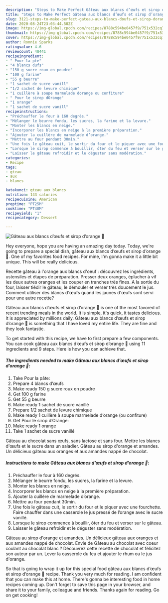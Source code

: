 ```yaml
---
description: "Steps to Make Perfect Gâteau aux blancs d’œufs et sirop d’orange 🍊"
title: "Steps to Make Perfect Gâteau aux blancs d’œufs et sirop d’orange 🍊"
slug: 3121-steps-to-make-perfect-gateau-aux-blancs-doufs-et-sirop-dorange
date: 2020-08-24T23:03:44.502Z
image: https://img-global.cpcdn.com/recipes/8788c594be0457f9/751x532cq70/gateau-aux-blancs-doeufs-et-sirop-dorange-🍊-photo-principale-de-la-recette.jpg
thumbnail: https://img-global.cpcdn.com/recipes/8788c594be0457f9/751x532cq70/gateau-aux-blancs-doeufs-et-sirop-dorange-🍊-photo-principale-de-la-recette.jpg
cover: https://img-global.cpcdn.com/recipes/8788c594be0457f9/751x532cq70/gateau-aux-blancs-doeufs-et-sirop-dorange-🍊-photo-principale-de-la-recette.jpg
author: Ronnie Sparks
ratingvalue: 4.6
reviewcount: 48441
recipeingredient:
- " Pour la pte"
- "4 blancs dufs"
- "150 g sucre roux en poudre"
- "100 g farine"
- "55 g beurre"
- "1 sachet de sucre vanill"
- "1/2 sachet de levure chimique"
- "1 cuillère à soupe marmelade dorange ou confiture"
- " Pour le sirop dOrange"
- "1 orange"
- "1 sachet de sucre vanill"
recipeinstructions:
- "Préchauffer le four à 160 degrés."
- "Mélanger le beurre fondu, les sucres, la farine et la levure."
- "Monter les blancs en neige."
- "Incorporer les blancs en neige à la première préparation."
- "Ajouter la cuillère de marmelade d’orange."
- "Mettre au four pendant 30min."
- "Une fois le gâteau cuit, le sortir du four et le piquer avec une fourchette. Faire chauffer dans une casserole le jus pressé de l’orange avec le sucre vanillé."
- "Lorsque le sirop commence à bouillir, ôter du feu et verser sur le gâteau."
- "Laisser le gâteau refroidir et le déguster sans modération."
categories:
- Recipe
tags:
- gteau
- aux
- blancs

katakunci: gteau aux blancs 
nutrition: 143 calories
recipecuisine: American
preptime: "PT25M"
cooktime: "PT40M"
recipeyield: "1"
recipecategory: Dessert

---
```



![Gâteau aux blancs d’œufs et sirop d’orange 🍊](https://img-global.cpcdn.com/recipes/8788c594be0457f9/751x532cq70/gateau-aux-blancs-doeufs-et-sirop-dorange-🍊-photo-principale-de-la-recette.jpg)

Hey everyone, hope you are having an amazing day today. Today, we're going to prepare a special dish, gâteau aux blancs d’œufs et sirop d’orange 🍊. One of my favorites food recipes. For mine, I'm gonna make it a little bit unique. This will be really delicious.

Recette gâteau à l&#39;orange aux blancs d&#39;oeuf : découvrez les ingrédients, ustensiles et étapes de préparation. Presser deux oranges, éplucher à vif les deux autres oranges et les couper en tranches très fines. A la sortie du four, laisser tiédir le gâteau, le démouler et verser très doucement le jus. Comment utiliser des blancs d&#39;œufs quand les jaunes d&#39;œufs sont servi pour une autre recette?

Gâteau aux blancs d’œufs et sirop d’orange 🍊 is one of the most favored of recent trending meals in the world. It is simple, it's quick, it tastes delicious. It is appreciated by millions daily. Gâteau aux blancs d’œufs et sirop d’orange 🍊 is something that I have loved my entire life. They are fine and they look fantastic.


To get started with this recipe, we have to first prepare a few components. You can cook gâteau aux blancs d’œufs et sirop d’orange 🍊 using 11 ingredients and 9 steps. Here is how you can achieve that.

<!--inarticleads1-->

##### The ingredients needed to make Gâteau aux blancs d’œufs et sirop d’orange 🍊:

1. Take  Pour la pâte:
1. Prepare 4 blancs d’œufs
1. Make ready 150 g sucre roux en poudre
1. Get 100 g farine
1. Get 55 g beurre
1. Make ready 1 sachet de sucre vanillé
1. Prepare 1/2 sachet de levure chimique
1. Make ready 1 cuillère à soupe marmelade d’orange (ou confiture)
1. Get  Pour le sirop d’Orange:
1. Make ready 1 orange
1. Take 1 sachet de sucre vanillé


Gâteau au chocolat sans œufs, sans lactose et sans four. Mettre les blancs d&#39;œufs et le sucre dans un saladier. Gâteau au sirop d&#39;orange et amandes. Un délicieux gâteau aux oranges et aux amandes nappé de chocolat. 

<!--inarticleads2-->

##### Instructions to make Gâteau aux blancs d’œufs et sirop d’orange 🍊:

1. Préchauffer le four à 160 degrés.
1. Mélanger le beurre fondu, les sucres, la farine et la levure.
1. Monter les blancs en neige.
1. Incorporer les blancs en neige à la première préparation.
1. Ajouter la cuillère de marmelade d’orange.
1. Mettre au four pendant 30min.
1. Une fois le gâteau cuit, le sortir du four et le piquer avec une fourchette. Faire chauffer dans une casserole le jus pressé de l’orange avec le sucre vanillé.
1. Lorsque le sirop commence à bouillir, ôter du feu et verser sur le gâteau.
1. Laisser le gâteau refroidir et le déguster sans modération.


Gâteau au sirop d&#39;orange et amandes. Un délicieux gâteau aux oranges et aux amandes nappé de chocolat. Envie de Gâteau au chocolat avec coeur coulant au chocolat blanc ? Découvrez cette recette de chocolat et félicitez son auteur par un. Lever la casserole du feu et ajouter le rhum ou le jus d&#39;orange. 

So that is going to wrap it up for this special food gâteau aux blancs d’œufs et sirop d’orange 🍊 recipe. Thank you very much for reading. I am confident that you can make this at home. There's gonna be interesting food in home recipes coming up. Don't forget to save this page in your browser, and share it to your family, colleague and friends. Thanks again for reading. Go on get cooking!
